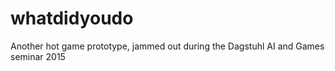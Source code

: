 # whatdidyoudo
Another hot game prototype, jammed out during the Dagstuhl AI and Games seminar 2015
